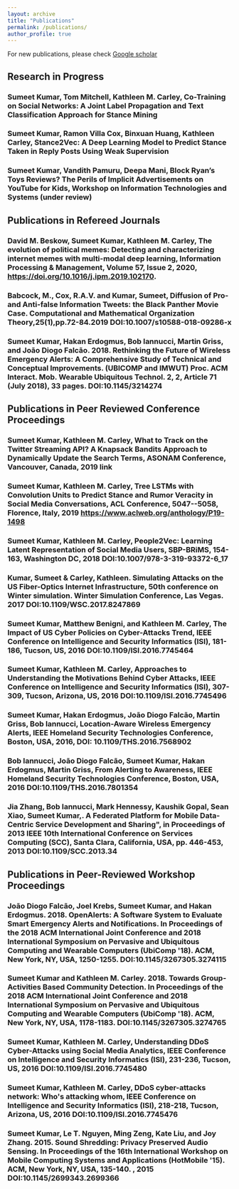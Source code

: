 ```yaml
---
layout: archive
title: "Publications"
permalink: /publications/
author_profile: true
---
```


For new publications, please check  <a href="https://scholar.google.com/citations?user=5Qc6lfYAAAAJ">Google scholar</a>

## Research in Progress
### Sumeet Kumar, Tom Mitchell, Kathleen M. Carley, Co-Training on Social Networks: A Joint Label Propagation and Text Classification Approach for Stance Mining 
### Sumeet Kumar, Ramon Villa Cox, Binxuan Huang, Kathleen Carley,  Stance2Vec: A Deep Learning Model to Predict Stance Taken in Reply Posts Using Weak Supervision
### Sumeet Kumar, Vandith Pamuru, Deepa Mani, Block Ryan’s Toys Reviews? The Perils of Implicit Advertisements on YouTube for Kids,  Workshop on Information Technologies and Systems (under review)

## Publications in  Refereed Journals
### David M. Beskow, Sumeet Kumar, Kathleen M. Carley, The evolution of political memes: Detecting and characterizing internet memes with multi-modal deep learning, Information Processing & Management, Volume 57, Issue 2, 2020, https://doi.org/10.1016/j.ipm.2019.102170.
###  Babcock, M., Cox, R.A.V. and Kumar, Sumeet, Diffusion of Pro-and Anti-false Information Tweets: the Black Panther Movie Case. Computational and Mathematical Organization Theory,25(1),pp.72-84.2019 DOI:10.1007/s10588-018-09286-x
### Sumeet Kumar, Hakan Erdogmus, Bob Iannucci, Martin Griss, and João Diogo Falcão. 2018. Rethinking the Future of Wireless Emergency Alerts: A Comprehensive Study of Technical and Conceptual Improvements. (UBICOMP and IMWUT) Proc. ACM Interact. Mob. Wearable Ubiquitous Technol. 2, 2, Article 71 (July 2018), 33 pages. DOI:10.1145/3214274


## Publications in Peer Reviewed Conference Proceedings
### Sumeet Kumar, Kathleen M. Carley, What to Track on the Twitter Streaming API? A Knapsack Bandits Approach to Dynamically Update the Search Terms,  ASONAM Conference, Vancouver, Canada, 2019 link
### Sumeet Kumar, Kathleen M. Carley, Tree LSTMs with Convolution Units to Predict Stance and Rumor Veracity in Social Media Conversations, ACL Conference, 5047--5058, Florence, Italy, 2019 https://www.aclweb.org/anthology/P19-1498
### Sumeet Kumar, Kathleen M. Carley, People2Vec: Learning Latent Representation of Social Media Users, SBP-BRiMS, 154-163, Washington DC, 2018 DOI:10.1007/978-3-319-93372-6_17
### Kumar, Sumeet & Carley, Kathleen. Simulating Attacks on the US Fiber-Optics Internet Infrastructure, 50th conference on Winter simulation. Winter Simulation Conference, Las Vegas. 2017 DOI:10.1109/WSC.2017.8247869
### Sumeet Kumar, Matthew Benigni, and Kathleen M. Carley, The Impact of US Cyber Policies on Cyber-Attacks Trend, IEEE Conference on Intelligence and Security Informatics (ISI), 181-186, Tucson, US, 2016 DOI:10.1109/ISI.2016.7745464
### Sumeet Kumar, Kathleen M. Carley, Approaches to Understanding the Motivations Behind Cyber Attacks, IEEE Conference on Intelligence and Security Informatics (ISI), 307-309, Tucson, Arizona, US, 2016 DOI:10.1109/ISI.2016.7745496
### Sumeet Kumar, Hakan Erdogmus, João Diogo Falcão, Martin Griss, Bob Iannucci, Location-Aware Wireless Emergency Alerts, IEEE Homeland Security Technologies Conference, Boston, USA, 2016, DOI: 10.1109/THS.2016.7568902
### Bob Iannucci, João Diogo Falcão, Sumeet Kumar, Hakan Erdogmus, Martin Griss, From Alerting to Awareness, IEEE  Homeland Security Technologies Conference, Boston, USA, 2016 DOI:10.1109/THS.2016.7801354
### Jia Zhang, Bob Iannucci, Mark Hennessy, Kaushik Gopal, Sean Xiao, Sumeet Kumar,. A Federated Platform for Mobile Data-Centric Service Development and Sharing", in Proceedings of 2013 IEEE 10th International Conference on Services Computing (SCC), Santa Clara, California, USA, pp. 446-453, 2013 DOI:10.1109/SCC.2013.34


## Publications in Peer-Reviewed Workshop Proceedings
### João Diogo Falcão, Joel Krebs, Sumeet Kumar, and Hakan Erdogmus. 2018. OpenAlerts: A Software System to Evaluate Smart Emergency Alerts and Notifications. In Proceedings of the 2018 ACM International Joint Conference and 2018 International Symposium on Pervasive and Ubiquitous Computing and Wearable Computers (UbiComp '18). ACM, New York, NY, USA, 1250-1255. DOI:10.1145/3267305.3274115
### Sumeet Kumar and Kathleen M. Carley. 2018. Towards Group-Activities Based Community Detection. In Proceedings of the 2018 ACM International Joint Conference and 2018 International Symposium on Pervasive and Ubiquitous Computing and Wearable Computers (UbiComp '18). ACM, New York, NY, USA, 1178-1183. DOI:10.1145/3267305.3274765
### Sumeet Kumar, Kathleen M. Carley, Understanding DDoS Cyber-Attacks using Social Media Analytics,   IEEE Conference on Intelligence and Security Informatics (ISI), 231-236, Tucson, US, 2016 DOI:10.1109/ISI.2016.7745480
### Sumeet Kumar, Kathleen M. Carley, DDoS cyber-attacks network: Who's attacking whom,  IEEE Conference on Intelligence and Security Informatics (ISI), 218-218, Tucson, Arizona, US, 2016 DOI:10.1109/ISI.2016.7745476
### Sumeet Kumar, Le T. Nguyen, Ming Zeng, Kate Liu, and Joy Zhang. 2015. Sound Shredding: Privacy Preserved Audio Sensing. In Proceedings of the 16th International Workshop on Mobile Computing Systems and Applications (HotMobile '15). ACM, New York, NY, USA, 135-140. , 2015 DOI:10.1145/2699343.2699366